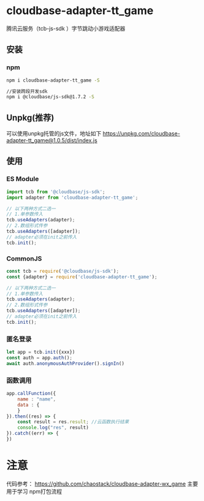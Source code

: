 # cloudbase-adapter-tt_game
腾讯云服务（tcb-js-sdk ）字节跳动小游戏适配器


## 安装
### npm
```bash
npm i cloudbase-adapter-tt_game -S

//安装跨段开发sdk
npm i @cloudbase/js-sdk@1.7.2 -S
```

## Unpkg(推荐)
可以使用unpkg托管的js文件，地址如下  https://unpkg.com/cloudbase-adapter-tt_game@1.0.5/dist/index.js

## 使用
### ES Module
```javascript
import tcb from '@cloudbase/js-sdk';
import adapter from 'cloudbase-adapter-tt_game';

// 以下两种方式二选一
// 1.单参数传入
tcb.useAdapters(adapter);
// 2.数组形式传参
tcb.useAdapters([adapter]);
// adapter必须在init之前传入
tcb.init();
```

### CommonJS
```javascript
const tcb = require('@cloudbase/js-sdk');
const {adapter} = require('cloudbase-adapter-tt_game');

// 以下两种方式二选一
// 1.单参数传入
tcb.useAdapters(adapter);
// 2.数组形式传参
tcb.useAdapters([adapter]);
// adapter必须在init之前传入
tcb.init();
```

### 匿名登录
```javascript
let app = tcb.init({xxx})
const auth = app.auth();
await auth.anonymousAuthProvider().signIn()
```

### 函数调用
```javascript
app.callFunction({
    name : "name",
    data : {
    }
}).then((res) => {
    const result = res.result; //云函数执行结果
    console.log("res", result)
}).catch((err) => {
})
```

# 注意
代码参考： https://github.com/chaostack/cloudbase-adapter-wx_game
主要用于学习 npm打包流程
